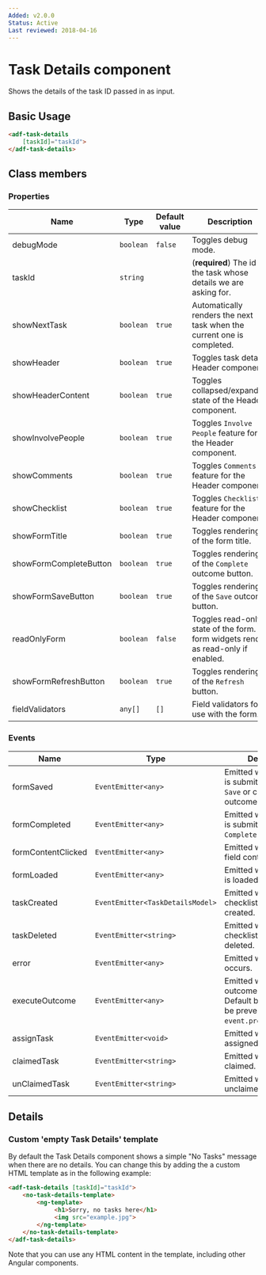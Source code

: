 ```yaml
---
Added: v2.0.0
Status: Active
Last reviewed: 2018-04-16
---
```


# Task Details component

Shows the details of the task ID passed in as input.

## Basic Usage

```html
<adf-task-details 
    [taskId]="taskId">
</adf-task-details>
```

## Class members

### Properties

| Name | Type | Default value | Description |
| ---- | ---- | ------------- | ----------- |
| debugMode | `boolean` | `false` | Toggles debug mode.  |
| taskId | `string` |  | (**required**) The id of the task whose details we are asking for.  |
| showNextTask | `boolean` | `true` | Automatically renders the next task when the current one is completed.  |
| showHeader | `boolean` | `true` | Toggles task details Header component.  |
| showHeaderContent | `boolean` | `true` | Toggles collapsed/expanded state of the Header component.  |
| showInvolvePeople | `boolean` | `true` | Toggles `Involve People` feature for the Header component.  |
| showComments | `boolean` | `true` | Toggles `Comments` feature for the Header component.  |
| showChecklist | `boolean` | `true` | Toggles `Checklist` feature for the Header component.  |
| showFormTitle | `boolean` | `true` | Toggles rendering of the form title.  |
| showFormCompleteButton | `boolean` | `true` | Toggles rendering of the `Complete` outcome button.  |
| showFormSaveButton | `boolean` | `true` | Toggles rendering of the `Save` outcome button.  |
| readOnlyForm | `boolean` | `false` | Toggles read-only state of the form. All form widgets render as read-only if enabled. |
| showFormRefreshButton | `boolean` | `true` | Toggles rendering of the `Refresh` button.  |
| fieldValidators | `any[]` | `[]` | Field validators for use with the form.  |

### Events

| Name | Type | Description |
| ---- | ---- | ----------- |
| formSaved | `EventEmitter<any>` | Emitted when the form is submitted with the `Save` or custom outcomes.  |
| formCompleted | `EventEmitter<any>` | Emitted when the form is submitted with the `Complete` outcome.  |
| formContentClicked | `EventEmitter<any>` | Emitted when the form field content is clicked.  |
| formLoaded | `EventEmitter<any>` | Emitted when the form is loaded or reloaded.  |
| taskCreated | `EventEmitter<TaskDetailsModel>` | Emitted when a checklist task is created.  |
| taskDeleted | `EventEmitter<string>` | Emitted when a checklist task is deleted.  |
| error | `EventEmitter<any>` | Emitted when an error occurs.  |
| executeOutcome | `EventEmitter<any>` | Emitted when any outcome is executed. Default behaviour can be prevented via `event.preventDefault()`. |
| assignTask | `EventEmitter<void>` | Emitted when a task is assigned.  |
| claimedTask | `EventEmitter<string>` | Emitted when a task is claimed.  |
| unClaimedTask | `EventEmitter<string>` | Emitted when a task is unclaimed.  |

## Details

### Custom 'empty Task Details' template

By default the Task Details component shows a simple "No Tasks"  message when there are
no details. You can change this by adding the a custom HTML template as in the following
example:

```html
<adf-task-details [taskId]="taskId">
    <no-task-details-template>
        <ng-template>
             <h1>Sorry, no tasks here</h1>
             <img src="example.jpg">
        </ng-template>
    </no-task-details-template>
</adf-task-details>    
```

Note that you can use any HTML content in the template, including other Angular components.
